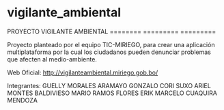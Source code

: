 # vigilante_ambiental

PROYECTO VIGILANTE AMBIENTAL 
======== ========= =========  

Proyecto planteado por el equipo TIC-MIRIEGO, 
para crear una aplicación multiplataforma  
por la cual los ciudadanos pueden denunciar  
problemas que afecten al medio-ambiente.  

Web Oficial: http://vigilanteambiental.miriego.gob.bo/

Integrantes: 
GUELLY MORALES ARAMAYO 
GONZALO CORI SUXO 
ARIEL MONTES BALDIVIESO 
MARIO RAMOS FLORES 
ERIK MARCELO CUAQUIRA MENDOZA 

